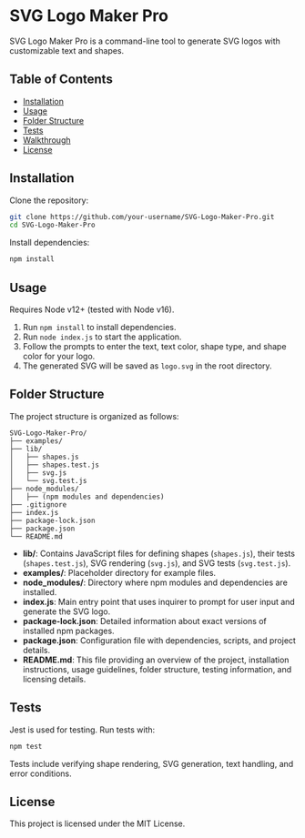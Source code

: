 # SVG Logo Maker Pro

SVG Logo Maker Pro is a command-line tool to generate SVG logos with customizable text and shapes.

## Table of Contents
- [Installation](#installation)
- [Usage](#usage)
- [Folder Structure](#folder-structure)
- [Tests](#tests)
- [Walkthrough](#walkthrough)
- [License](#license)

## Installation
Clone the repository:

```bash
git clone https://github.com/your-username/SVG-Logo-Maker-Pro.git
cd SVG-Logo-Maker-Pro
```

Install dependencies:

```bash
npm install
```

## Usage
Requires Node v12+ (tested with Node v16).

1. Run `npm install` to install dependencies.
2. Run `node index.js` to start the application.
3. Follow the prompts to enter the text, text color, shape type, and shape color for your logo.
4. The generated SVG will be saved as `logo.svg` in the root directory.


## Folder Structure
The project structure is organized as follows:

```
SVG-Logo-Maker-Pro/
├── examples/
├── lib/
│   ├── shapes.js
│   ├── shapes.test.js
│   ├── svg.js
│   └── svg.test.js
├── node_modules/
│   ├── (npm modules and dependencies)
├── .gitignore
├── index.js
├── package-lock.json
├── package.json
└── README.md
```


- **lib/**: Contains JavaScript files for defining shapes (`shapes.js`), their tests (`shapes.test.js`), SVG rendering (`svg.js`), and SVG tests (`svg.test.js`).
- **examples/**: Placeholder directory for example files.
- **node_modules/**: Directory where npm modules and dependencies are installed.
- **index.js**: Main entry point that uses inquirer to prompt for user input and generate the SVG logo.
- **package-lock.json**: Detailed information about exact versions of installed npm packages.
- **package.json**: Configuration file with dependencies, scripts, and project details.
- **README.md**: This file providing an overview of the project, installation instructions, usage guidelines, folder structure, testing information, and licensing details.

## Tests
Jest is used for testing. Run tests with:

```bash
npm test
```

Tests include verifying shape rendering, SVG generation, text handling, and error conditions.

## License
This project is licensed under the MIT License.  
